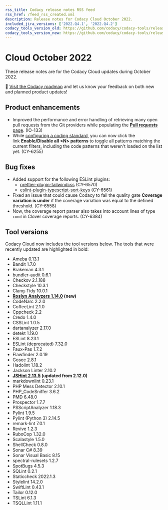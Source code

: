```yaml
---
rss_title: Codacy release notes RSS feed
rss_href: /feed_rss_created.xml
description: Release notes for Codacy Cloud October 2022.
included_jira_versions: ['2022.Q4.1', '2022.Q4.2']
codacy_tools_version_old: https://github.com/codacy/codacy-tools/releases/tag/6.3.14
codacy_tools_version_new: https://github.com/codacy/codacy-tools/releases/tag/6.5.4
---
```


# Cloud October 2022

These release notes are for the Codacy Cloud updates during October 2022.

📢 [Visit the Codacy roadmap](https://roadmap.codacy.com) and <span class="skip-vale">let us know</span> your feedback on both new and planned product updates!

<!--TODO Check these issues manually

Jira issues without release notes

Others:
-   https://codacy.atlassian.net/browse/IO-163
-->

## Product enhancements

-   Improved the performance and error handling of retrieving many open pull requests from the Git providers while populating the [**Pull requests** page](../../repositories/pull-requests.md). (IO-133)
-   While [configuring a coding standard](../../organizations/using-a-coding-standard.md), you can now click the link **Enable/Disable all &lt;N&gt; patterns** to toggle all patterns matching the current filters, including the code patterns that weren't loaded on the list yet. (CY-6255)

## Bug fixes

-   Added support for the following ESLint plugins:
    -   [<span class="skip-vale">prettier-plugin-tailwindcss</span>](https://www.npmjs.com/package/prettier-plugin-tailwindcss) (CY-6570)
    -   [<span class="skip-vale">eslint-plugin-typescript-sort-keys</span>](https://www.npmjs.com/package/eslint-plugin-typescript-sort-keys) (CY-6561)
-   Fixed an issue that could cause Codacy to fail the quality gate **Coverage variation is under** if the coverage variation was equal to the defined threshold. (CY-6558)
-   Now, the coverage report parser also takes into account lines of type `cond` in Clover coverage reports. (CY-6384)

## Tool versions

Codacy Cloud now includes the tool versions below. The tools that were recently updated are highlighted in bold:

-   Ameba 0.13.1
-   Bandit 1.7.0
-   Brakeman 4.3.1
-   bundler-audit 0.6.1
-   Checkov 2.1.188
-   Checkstyle 10.3.1
-   Clang-Tidy 10.0.1
-   **[Roslyn Analyzers 1.14.0](https://github.com/microsoft/Microsoft.Unity.Analyzers/releases/tag/1.14.0) (new)** <!--TODO Validate final version, see https://github.com/codacy/codacy-roslyn/pull/14-->
-   CodeNarc 2.2.0
-   CoffeeLint 2.1.0
-   Cppcheck 2.2
-   Credo 1.4.0
-   CSSLint 1.0.5
-   dartanalyzer 2.17.0
-   detekt 1.19.0
-   ESLint 8.23.1
-   ESLint (deprecated) 7.32.0
-   Faux-Pas 1.7.2
-   Flawfinder 2.0.19
-   Gosec 2.8.1
-   Hadolint 1.18.2
-   Jackson Linter 2.10.2
-   **[JSHint 2.13.5](https://github.com/jshint/jshint/releases/tag/2.13.5) (updated from 2.12.0)**
-   markdownlint 0.23.1
-   PHP Mess Detector 2.10.1
-   PHP_CodeSniffer 3.6.2
-   PMD 6.48.0
-   Prospector 1.7.7
-   PSScriptAnalyzer 1.18.3
-   Pylint 1.9.5
-   Pylint (Python 3) 2.14.5
-   remark-lint 7.0.1
-   Revive 1.2.3
-   RuboCop 1.32.0
-   Scalastyle 1.5.0
-   ShellCheck 0.8.0
-   Sonar C# 8.39
-   Sonar Visual Basic 8.15
-   spectral-rulesets 1.2.7
-   SpotBugs 4.5.3
-   SQLint 0.2.1
-   Staticcheck 2022.1.3
-   Stylelint 14.2.0
-   SwiftLint 0.43.1
-   Tailor 0.12.0
-   TSLint 6.1.3
-   TSQLLint 1.11.1
